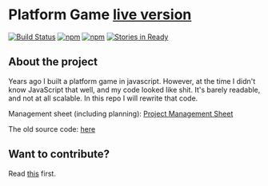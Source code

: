 # Platform Game [live version](http://frontendcoffee.github.io/platform-game/) 
[![Build Status](https://travis-ci.org/FrontEndCoffee/platform-game.svg?branch=master)](https://travis-ci.org/FrontEndCoffee/platform-game)
[![npm](https://img.shields.io/npm/l/express.svg?maxAge=2592000)]()
[![npm](https://img.shields.io/npm/v/npm.svg?maxAge=2592000)]()
[![Stories in Ready](https://badge.waffle.io/FrontEndCoffee/platform-game.svg?label=ready&title=Ready)](http://waffle.io/FrontEndCoffee/platform-game)


## About the project

Years ago I built a platform game in javascript. However, at the time I didn't know JavaScript that well, and my code looked like shit. It's barely readable, and not at all scalable. In this repo I will rewrite that code.


Management sheet (including planning): [Project Management Sheet](https://docs.google.com/spreadsheets/d/19_o8ZLLTTwQKbAtxGisCgpYb1o-3hJ0xCf11-bO4-Co/edit?usp=sharing)


The old source code: [here](https://github.com/FrontEndCoffee/platform-game/wiki/Old-Source)


## Want to contribute?

Read [this](https://github.com/FrontEndCoffee/platform-game/blob/master/contributors.md) first.